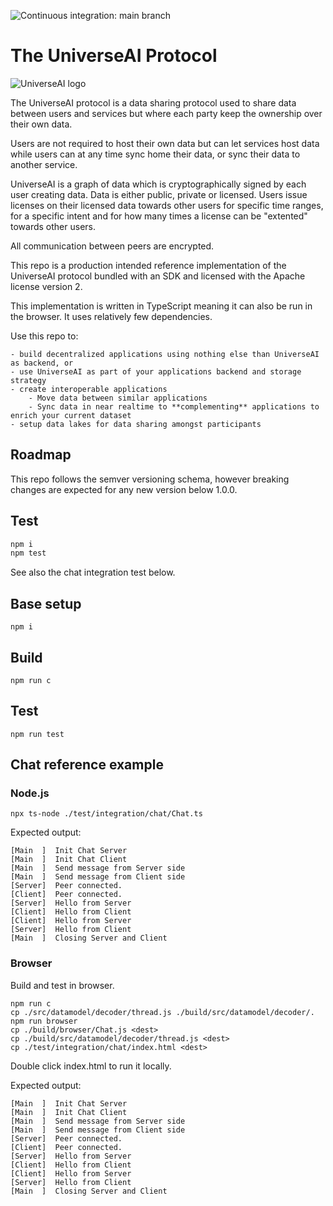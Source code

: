 ![Continuous integration: main branch](https://github.com/universe-ai/universe/actions/workflows/ci.yml/badge.svg?branch=main)

# The UniverseAI Protocol

![UniverseAI logo](https://universe.ai/logo4.svg)

The UniverseAI protocol is a data sharing protocol used to share data between users and services but where each party keep the ownership over their own data.  

Users are not required to host their own data but can let services host data while users can at any time sync home their data, or sync their data to another service.  

UniverseAI is a graph of data which is cryptographically signed by each user creating data. Data is either public, private or licensed. Users issue licenses on their licensed data towards other users for specific time ranges, for a specific intent and for how many times a license can be "extented" towards other users.  

All communication between peers are encrypted. 

This repo is a production intended reference implementation of the UniverseAI protocol bundled with an SDK and licensed with the Apache license version 2.  

This implementation is written in TypeScript meaning it can also be run in the browser. It uses relatively few dependencies.  

Use this repo to:

    - build decentralized applications using nothing else than UniverseAI as backend, or
    - use UniverseAI as part of your applications backend and storage strategy
    - create interoperable applications
        - Move data between similar applications
        - Sync data in near realtime to **complementing** applications to enrich your current dataset
    - setup data lakes for data sharing amongst participants

## Roadmap
This repo follows the semver versioning schema, however breaking changes are expected for any new version below 1.0.0.  

## Test
```sh
npm i
npm test
```

See also the chat integration test below.

## Base setup
```
npm i
```

## Build
```
npm run c
```

## Test
```
npm run test
```

## Chat reference example

### Node.js
```
npx ts-node ./test/integration/chat/Chat.ts
```

Expected output:
```
[Main  ]  Init Chat Server
[Main  ]  Init Chat Client
[Main  ]  Send message from Server side
[Main  ]  Send message from Client side
[Server]  Peer connected.
[Client]  Peer connected.
[Server]  Hello from Server
[Client]  Hello from Client
[Client]  Hello from Server
[Server]  Hello from Client
[Main  ]  Closing Server and Client
```

### Browser
Build and test in browser.  

```
npm run c
cp ./src/datamodel/decoder/thread.js ./build/src/datamodel/decoder/.
npm run browser
cp ./build/browser/Chat.js <dest>
cp ./build/src/datamodel/decoder/thread.js <dest>
cp ./test/integration/chat/index.html <dest>
```

Double click index.html to run it locally.

Expected output:
```
[Main  ]  Init Chat Server
[Main  ]  Init Chat Client
[Main  ]  Send message from Server side
[Main  ]  Send message from Client side
[Server]  Peer connected.
[Client]  Peer connected.
[Server]  Hello from Server
[Client]  Hello from Client
[Client]  Hello from Server
[Server]  Hello from Client
[Main  ]  Closing Server and Client
```
